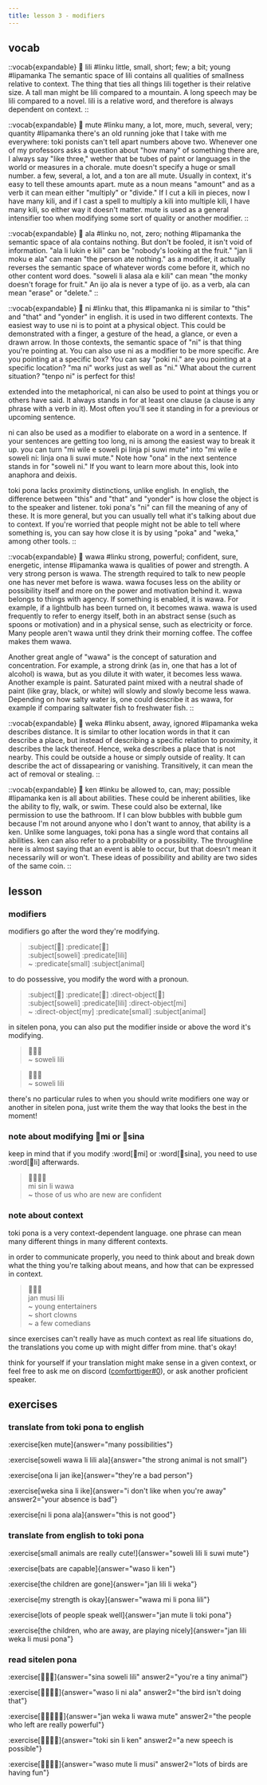 ```yaml
---
title: lesson 3 - modifiers
---
```


## vocab

::vocab{expandable}
󱤨 lili
#linku
little, small, short; few; a bit; young
#lipamanka
The semantic space of lili contains all qualities of smallness relative to context. The thing that ties all things lili together is their relative size. A tall man might be lili compared to a mountain. A long speech may be lili compared to a novel. lili is a relative word, and therefore is always dependent on context.
::

::vocab{expandable}
󱤼 mute
#linku
many, a lot, more, much, several, very; quantity
#lipamanka
there's an old running joke that I take with me everywhere: toki ponists can't tell apart numbers above two. Whenever one of my professors asks a question about "how many" of something there are, I always say "like three," wether that be tubes of paint or languages in the world or measures in a chorale. mute doesn't specify a huge or small number. a few, several, a lot, and a ton are all mute. Usually in context, it's easy to tell these amounts apart. mute as a noun means "amount" and as a verb it can mean either "multiply" or "divide." If I cut a kili in pieces, now I have many kili, and if I cast a spell to multiply a kili into multiple kili, I have many kili, so either way it doesn't matter. mute is used as a general intensifier too when modifying some sort of quality or another modifier.
::

::vocab{expandable}
󱤂 ala
#linku
no, not, zero; nothing
#lipamanka
the semantic space of ala contains nothing. But don't be fooled, it isn't void of information. "ala li lukin e kili" can be "nobody's looking at the fruit." "jan li moku e ala" can mean "the person ate nothing." as a modifier, it actually reverses the semantic space of whatever words come before it, which no other content word does. "soweli li alasa ala e kili" can mean "the monky doesn't forage for fruit." An ijo ala is never a type of ijo. as a verb, ala can mean "erase" or "delete."
::

::vocab{expandable}
󱥁 ni
#linku
that, this
#lipamanka
ni is similar to "this" and "that" and "yonder" in english. it is used in two different contexts. The easiest way to use ni is to point at a physical object. This could be demonstrated with a finger, a gesture of the head, a glance, or even a drawn arrow. In those contexts, the semantic space of "ni" is that thing you're pointing at. You can also use ni as a modifier to be more specific. Are you pointing at a specific box? You can say "poki ni." are you pointing at a specific location? "ma ni" works just as well as "ni." What about the current situation? "tenpo ni" is perfect for this!

extended into the metaphorical, ni can also be used to point at things you or others have said. It always stands in for at least one clause (a clause is any phrase with a verb in it). Most often you'll see it standing in for a previous or upcoming sentence.

ni can also be used as a modifier to elaborate on a word in a sentence. If your sentences are getting too long, ni is among the easiest way to break it up. you can turn "mi wile e soweli pi linja pi suwi mute" into "mi wile e soweli ni: linja ona li suwi mute." Note how "ona" in the next sentence stands in for "soweli ni." If you want to learn more about this, look into anaphora and deixis.

toki pona lacks proximity distinctions, unlike english. In english, the difference between "this" and "that" and "yonder" is how close the object is to the speaker and listener. toki pona's "ni" can fill the meaning of any of these. It is more general, but you can usually tell what it's talking about due to context. If you're worried that people might not be able to tell where something is, you can say how close it is by using "poka" and "weka," among other tools.
::

::vocab{expandable}
󱥵 wawa
#linku
strong, powerful; confident, sure, energetic, intense
#lipamanka
wawa is qualities of power and strength. A very strong person is wawa. The strength required to talk to new people one has never met before is wawa. wawa focuses less on the ability or possibility itself and more on the power and motivation behind it. wawa belongs to things with agency. If something is enabled, it is wawa. For example, if a lightbulb has been turned on, it becomes wawa. wawa is used frequently to refer to energy itself, both in an abstract sense (such as spoons or motivation) and in a physical sense, such as electricity or force. Many people aren't wawa until they drink their morning coffee. The coffee makes them wawa.

Another great angle of "wawa" is the concept of saturation and concentration. For example, a strong drink (as in, one that has a lot of alcohol) is wawa, but as you dilute it with water, it becomes less wawa. Another example is paint. Saturated paint mixed with a neutral shade of paint (like gray, black, or white) will slowly and slowly become less wawa. Depending on how salty water is, one could describe it as wawa, for example if comparing saltwater fish to freshwater fish.
::

::vocab{expandable}
󱥶 weka
#linku
absent, away, ignored
#lipamanka
weka describes distance. It is similar to other location words in that it can describe a place, but instead of describing a specific relation to proximity, it describes the lack thereof. Hence, weka describes a place that is not nearby. This could be outside a house or simply outside of reality. It can describe the act of dissapearing or vanishing. Transitively, it can mean the act of removal or stealing.
::

::vocab{expandable}
󱤘 ken
#linku
be allowed to, can, may; possible
#lipamanka
ken is all about abilities. These could be inherent abilities, like the ability to fly, walk, or swim. These could also be external, like permission to use the bathroom. If I can blow bubbles with bubble gum because I'm not around anyone who I don't want to annoy, that ability is a ken. Unlike some languages, toki pona has a single word that contains all abilities. ken can also refer to a probability or a possibility. The throughline here is almost saying that an event is able to occur, but that doesn't mean it necessarily will or won't. These ideas of possibility and ability are two sides of the same coin.
::

## lesson
### modifiers
modifiers go after the word they're modifying.

<!-- here i'm using the predicate and subject components for the color highlighting, even though obv theyre not actually marking the subject and predicate here. dont worry about it..... -->
> :subject[󱥢] :predicate[󱤨] \
> :subject[soweli] :predicate[lili] \
> ~ :predicate[small] :subject[animal]

to do possessive, you modify the word with a pronoun.

> :subject[󱥢] :predicate[󱤨] :direct-object[󱤴] \
> :subject[soweli] :predicate[lili] :direct-object[mi] \
> ~ :direct-object[my] :predicate[small] :subject[animal]

in sitelen pona, you can also put the modifier inside or above the word it's modifying.

> 󱥢󱦖󱤨 \
> ~ soweli lili

> 󱥢󱦕󱤨 \
> ~ soweli lili

there's no particular rules to when you should write modifiers one way or another in sitelen pona, just write them the way that looks the best in the moment!

### note about modifying 󱤴mi or 󱥞sina
keep in mind that if you modify :word[󱤴mi] or :word[󱥞sina], you need to use :word[󱤧li] afterwards.

> 󱤴󱥝󱤧󱥵 \
> mi sin li wawa \
> ~ those of us who are new are confident

### note about context

toki pona is a very context-dependent language. one phrase can mean many different things in many different contexts.

in order to communicate properly, you need to think about and break down what the thing you're talking about means, and how that can be expressed in context.

> 󱤑󱤻󱤨 \
> jan musi lili \
> ~ young entertainers \
> ~ short clowns \
> ~ a few comedians

since exercises can't really have as much context as real life situations do, the translations you come up with might differ from mine. that's okay!

think for yourself if your translation might make sense in a given context, or feel free to ask me on discord ([comforttiger#0](https://discord.com/users/152843864342790145)), or ask another proficient speaker.

## exercises
### translate from toki pona to english
:exercise[ken mute]{answer="many possibilities"}

:exercise[soweli wawa li lili ala]{answer="the strong animal is not small"}

:exercise[ona li jan ike]{answer="they're a bad person"}

:exercise[weka sina li ike]{answer="i don't like when you're away" answer2="your absence is bad"}

:exercise[ni li pona ala]{answer="this is not good"}

### translate from english to toki pona
:exercise[small animals are really cute!]{answer="soweli lili li suwi mute"}

:exercise[bats are capable]{answer="waso li ken"}

:exercise[the children are gone]{answer="jan lili li weka"}

:exercise[my strength is okay]{answer="wawa mi li pona lili"}

:exercise[lots of people speak well]{answer="jan mute li toki pona"}

:exercise[the children, who are away, are playing nicely]{answer="jan lili weka li musi pona"}

### read sitelen pona
:exercise[󱥞󱥢󱤨]{answer="sina soweli lili" answer2="you're a tiny animal"}

:exercise[󱥴󱤧󱥁󱤂]{answer="waso li ni ala" answer2="the bird isn't doing that"}

:exercise[󱤑󱥶󱤧󱥵󱤼]{answer="jan weka li wawa mute" answer2="the people who left are really powerful"}

:exercise[󱥬󱥝󱤧󱤘]{answer="toki sin li ken" answer2="a new speech is possible"}

:exercise[󱥴󱤼󱤧󱤻]{answer="waso mute li musi" answer2="lots of birds are having fun"}